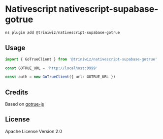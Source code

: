 # Nativescript nativescript-supabase-gotrue

```javascript
ns plugin add @triniwiz/nativescript-supabase-gotrue
```

## Usage

```ts
import { GoTrueClient } from '@triniwiz/nativescript-supabase-gotrue'

const GOTRUE_URL = 'http://localhost:9999'

const auth = new GoTrueClient({ url: GOTRUE_URL })
```

## Credits
Based on [gotrue-js](https://github.com/supabase/gotrue-js)

## License

Apache License Version 2.0

